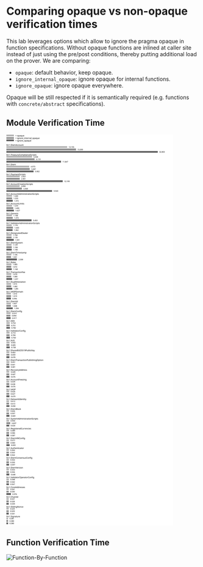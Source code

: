 # Comparing opaque vs non-opaque verification times

This lab leverages options which allow to ignore the pragma opaque in function specifications. Without opaque
functions are inlined at caller site instead of just using the pre/post conditions, thereby putting additional
load on the prover. We are comparing:

- `opaque`: default behavior, keep opaque.
- `ignore_internal_opaque`: ignore opaque for internal functions.
- `ignore_opaque`: ignore opaque everywhere.

Opaque will be still respected if it is semantically required (e.g. functions with `concrete/abstract` specifications).

## Module Verification Time

![Module-By-Module](mod_by_mod.svg)

## Function Verification Time

![Function-By-Function](fun_by_fun.svg)
